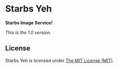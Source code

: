 Starbs Yeh
==========

**Starbs Image Service!**

*This is the 1.0 version.*

## License

Starbs Yeh is licensed under [The MIT License (MIT)](LICENSE).
